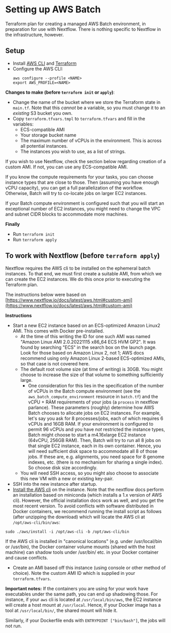 # Setting up AWS Batch

Terraform plan for creating a managed AWS Batch environment, in preparation for use with Nextflow. There is nothing specific to Nextflow in the infrastructure, however.

## Setup

- Install [AWS CLI](https://aws.amazon.com/cli/) and [Terraform](https://www.terraform.io/)
- Configure the AWS CLI:
    ```shell
    aws configure --profile <NAME>
    export AWS_PROFILE=<NAME>
    ```

**Changes to make (before `terraform init` or `apply`)**:

- Change the name of the bucket where we store the Terraform state in `main.tf`. Note that this *cannot* be a variable, so you must change it to an *existing* S3 bucket you own.
- Copy `terraform.tfvars.tmpl` to `terraform.tfvars` and fill in the variables:
    - ECS-compatible AMI
    - Your storage bucket name
    - The maximum number of vCPUs in the environment. This is across all potential instances.
    - The instances you wish to use, as a list of strings.

If you wish to use Nextflow, check the section below regarding creation of a custom AMI. If not, you can use any ECS-compatible AMI.

If you know the compute requirements for your tasks, you can choose instance types that are close to those. Then (assuming you have enough vCPU capacity), you can get a full parallelization of the workflow. Otherwise, Batch will try to co-locate jobs on larger EC2 instances.

If your Batch compute environment is configured such that you will start an exceptional number of EC2 instances, you might need to change the VPC and subnet CIDR blocks to accommodate more machines.

**Finally**
- Run `terraform init`
- Run `terraform apply`



## To work with Nextflow (before `terraform apply`)

Nextflow requires the AWS cli to be installed on the ephemeral batch instances. To that end, we must first create a suitable AMI, from which we can create the EC2 instances. We do this once prior to executing the Terraform plan.

The instructions below were based on [https://www.nextflow.io/docs/latest/aws.html#custom-ami](https://www.nextflow.io/docs/latest/aws.html#custom-ami)

**Instructions**
- Start a new EC2 instance based on an ECS-optimized Amazon Linux2 AMI. This comes with Docker pre-installed. 
    - At the time of this writing the ID for one such AMI was named "Amazon Linux AMI 2.0.20221115 x86_64 ECS HVM GP2". It was found by searching "ECS" in the search box on the launch page. Look for those based on Amazon Linux 2, not 1; AWS docs recommend using only Amazon Linux 2-based ECS-optimized AMIs, so that case is not covered here.
    - The default root volume size (at time of writing) is 30GB. You might choose to increase the size of that volume to something sufficiently large.
        - One consideration for this lies in the specification of the number of vCPUs in the Batch compute environment (see the `aws_batch_compute_environment` resource in  `batch.tf`) and the vCPU + RAM requirements of your jobs (a `process` in nextflow parlance). These parameters (roughly) determine how AWS Batch chooses to allocate jobs on EC2 instances. 
        For example, let's say you ask for 8 processes/jobs, each of which requires 6 vCPUs and 16GB RAM. If your environment is configured to permit 96 vCPUs and you have *not* restricted the instance types, Batch might choose to start a m4.16xlarge EC2 instance (64vCPU, 256GB RAM). Then, Batch will try to run all 8 jobs on that single EC2 instance, each in its own container. Hence, you will need sufficient disk space to accommodate all 8 of those jobs. If these are, e.g. alignments, you need space for 8 genome indexes, etc. (there is no mechanism for sharing a single index). So choose disk size accordingly.
    - You will need SSH access, so you might also choose to associate this new VM with a new or existing key-pair.
- SSH into the new instance after startup.
- [Install the AWS cli](https://docs.aws.amazon.com/cli/latest/userguide/getting-started-install.html) on the instance. Note that the nextflow docs perform an installation based on miniconda (which installs a 1.x version of AWS cli). However, the official installation docs work as well, and you get the most recent version. To avoid conflicts with software distributed in Docker containers, we recommend running the install script as follows (after unzipping the download) which will locate the AWS cli at `/opt/aws-cli/bin/aws`:
```
sudo ./aws/install -i /opt/aws-cli -b /opt/aws-cli/bin
```
If the AWS cli is installed in "canonical locations" (e.g. under /usr/local/bin or /usr/bin), the Docker container volume mounts (shared with the host machine) can shadow tools under /usr/bin/ etc. in your Docker container and cause conflicts.
- Create an AMI based off this instance (using console or other method of choice). Note the custom AMI ID which is supplied in your `terraform.tfvars`.

**Important notes:** 
If the containers you are using for your work have executables under the same path, you can end up shadowing those. For instance, if your `aws` cli is located at `/usr/local/bin/aws`, the EC2 instance will create a host mount at `/usr/local`. Hence, if your Docker image has a tool at `/usr/local/bin/`, the shared mount will hide it. 

Similarly, if your Dockerfile ends with `ENTRYPOINT ["bin/bash"]`, the jobs will not run.

